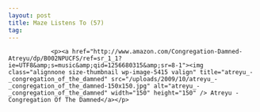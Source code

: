 ```yaml
---
layout: post
title: Maze Listens To (57)
tag: 
---
```



                <p><a href="http://www.amazon.com/Congregation-Damned-Atreyu/dp/B002NPUCFS/ref=sr_1_1?ie=UTF8&amp;s=music&amp;qid=1256680315&amp;sr=8-1"><img class="alignnone size-thumbnail wp-image-5415 valign" title="atreyu_-_congregation_of_the_damned" src="/uploads/2009/10/atreyu_-_congregation_of_the_damned-150x150.jpg" alt="atreyu_-_congregation_of_the_damned" width="150" height="150" /> Atreyu - Congregation Of The Damned</a></p>
            

